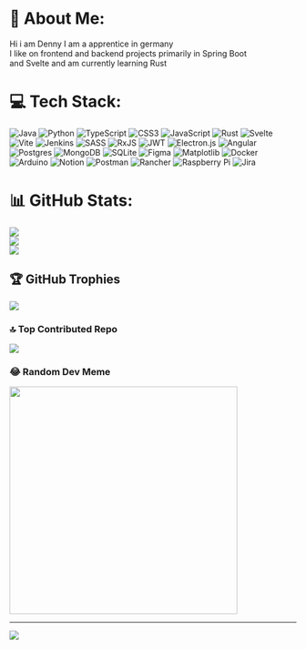# 💫 About Me:
Hi i am Denny I am  a apprentice in germany<br>I like on frontend and backend projects primarily in Spring Boot<br>and Svelte and am currently learning Rust


# 💻 Tech Stack:
![Java](https://img.shields.io/badge/java-%23ED8B00.svg?style=flat&logo=openjdk&logoColor=white) ![Python](https://img.shields.io/badge/python-3670A0?style=flat&logo=python&logoColor=ffdd54) ![TypeScript](https://img.shields.io/badge/typescript-%23007ACC.svg?style=flat&logo=typescript&logoColor=white) ![CSS3](https://img.shields.io/badge/css3-%231572B6.svg?style=flat&logo=css3&logoColor=white) ![JavaScript](https://img.shields.io/badge/javascript-%23323330.svg?style=flat&logo=javascript&logoColor=%23F7DF1E) ![Rust](https://img.shields.io/badge/rust-%23000000.svg?style=flat&logo=rust&logoColor=white) ![Svelte](https://img.shields.io/badge/svelte-%23f1413d.svg?style=flat&logo=svelte&logoColor=white) ![Vite](https://img.shields.io/badge/vite-%23646CFF.svg?style=flat&logo=vite&logoColor=white) ![Jenkins](https://img.shields.io/badge/jenkins-%232C5263.svg?style=flat&logo=jenkins&logoColor=white) ![SASS](https://img.shields.io/badge/SASS-hotpink.svg?style=flat&logo=SASS&logoColor=white) ![RxJS](https://img.shields.io/badge/rxjs-%23B7178C.svg?style=flat&logo=reactivex&logoColor=white) ![JWT](https://img.shields.io/badge/JWT-black?style=flat&logo=JSON%20web%20tokens) ![Electron.js](https://img.shields.io/badge/Electron-191970?style=flat&logo=Electron&logoColor=white) ![Angular](https://img.shields.io/badge/angular-%23DD0031.svg?style=flat&logo=angular&logoColor=white) ![Postgres](https://img.shields.io/badge/postgres-%23316192.svg?style=flat&logo=postgresql&logoColor=white) ![MongoDB](https://img.shields.io/badge/MongoDB-%234ea94b.svg?style=flat&logo=mongodb&logoColor=white) ![SQLite](https://img.shields.io/badge/sqlite-%2307405e.svg?style=flat&logo=sqlite&logoColor=white) ![Figma](https://img.shields.io/badge/figma-%23F24E1E.svg?style=flat&logo=figma&logoColor=white) ![Matplotlib](https://img.shields.io/badge/Matplotlib-%23ffffff.svg?style=flat&logo=Matplotlib&logoColor=black) ![Docker](https://img.shields.io/badge/docker-%230db7ed.svg?style=flat&logo=docker&logoColor=white) ![Arduino](https://img.shields.io/badge/-Arduino-00979D?style=flat&logo=Arduino&logoColor=white) ![Notion](https://img.shields.io/badge/Notion-%23000000.svg?style=flat&logo=notion&logoColor=white) ![Postman](https://img.shields.io/badge/Postman-FF6C37?style=flat&logo=postman&logoColor=white) ![Rancher](https://img.shields.io/badge/rancher-%230075A8.svg?style=flat&logo=rancher&logoColor=white) ![Raspberry Pi](https://img.shields.io/badge/-RaspberryPi-C51A4A?style=flat&logo=Raspberry-Pi) ![Jira](https://img.shields.io/badge/jira-%230A0FFF.svg?style=flat&logo=jira&logoColor=white)
# 📊 GitHub Stats:
![](https://github-readme-stats.vercel.app/api?username=DennySesay&theme=tokyonight&hide_border=true&include_all_commits=true&count_private=true)<br/>
![](https://github-readme-streak-stats.herokuapp.com/?user=DennySesay&theme=tokyonight&hide_border=true)<br/>
![](https://github-readme-stats.vercel.app/api/top-langs/?username=DennySesay&theme=tokyonight&hide_border=true&include_all_commits=true&count_private=true&layout=compact)

## 🏆 GitHub Trophies
![](https://github-profile-trophy.vercel.app/?username=DennySesay&theme=nord&no-frame=true&no-bg=false&margin-w=4)

### 🔝 Top Contributed Repo
![](https://github-contributor-stats.vercel.app/api?username=DennySesay&limit=5&theme=nord&combine_all_yearly_contributions=true)

### 😂 Random Dev Meme
<img src='https://randommeme-five.vercel.app/' style="height: 400px;"/>

---
[![](https://visitcount.itsvg.in/api?id=DennySesay&icon=0&color=0)](https://visitcount.itsvg.in)

<!-- Proudly created with GPRM ( https://gprm.itsvg.in ) -->

